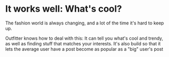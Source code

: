 # It works well: What's cool?
The fashion world is always changing, and a lot of the time it's hard to keep up.

Outfitter knows how to deal with this: It can tell you what's cool and trendy, as well as finding stuff that matches your interests.
It's also build so that it lets the average user have a post become as popular as a "big" user's post

